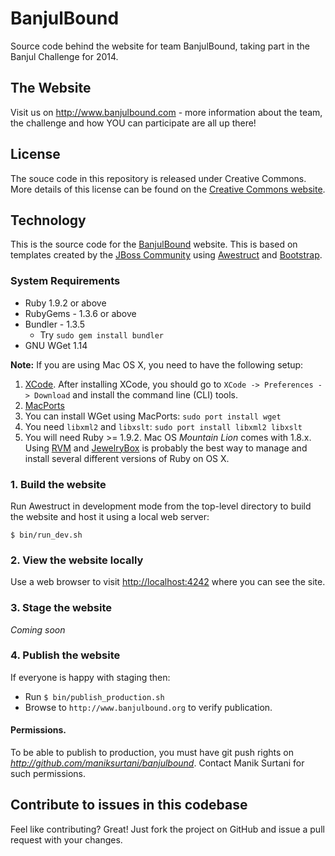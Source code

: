 # BanjulBound
Source code behind the website for team BanjulBound, taking part in the Banjul Challenge for 2014.

## The Website
Visit us on http://www.banjulbound.com  - more information about the team, the challenge and how YOU can participate are all up there!

## License
The souce code in this repository is released under Creative Commons.  More details of this license can be found on the
[Creative Commons website](http://creativecommons.org/licenses/by/3.0/).

## Technology
This is the source code for the [BanjulBound](http://www.banjulbound.org) website.  This is based on templates created by the [JBoss Community](http://jboss.org) using [Awestruct](http://awestruct.org) and [Bootstrap](http://twitter.github.com/bootstrap).

### System Requirements
* Ruby 1.9.2 or above
* RubyGems - 1.3.6 or above
* Bundler - 1.3.5
   * Try `sudo gem install bundler`
* GNU WGet 1.14

**Note:** If you are using Mac OS X, you need to have the following setup:
   1. [XCode](https://itunes.apple.com/us/app/xcode/id497799835?ls=1&mt=12). After installing XCode, you should go to `XCode -> Preferences -> Download` and install the command line (CLI) tools.
   1. [MacPorts](http://www.macports.org/)
   1. You can install WGet using MacPorts: `sudo port install wget`
   1. You need `libxml2` and `libxslt`: `sudo port install libxml2 libxslt`
   1. You will need Ruby >= 1.9.2.  Mac OS _Mountain Lion_ comes with 1.8.x.  Using [RVM](https://rvm.io/) and [JewelryBox](http://jewelrybox.unfiniti.com/) is probably the best way to manage and install several different versions of Ruby on OS X.

### 1. Build the website
Run Awestruct in development mode from the top-level directory to build the website and host it using a local web server:

`$ bin/run_dev.sh`

### 2. View the website locally
Use a web browser to visit [http://localhost:4242](http://localhost:4242) where you can see the site.

### 3. Stage the website
*Coming soon*

### 4. Publish the website
If everyone is happy with staging then:

* Run `$ bin/publish_production.sh`
* Browse to `http://www.banjulbound.org` to verify publication.

#### Permissions.
To be able to publish to production, you must have git push rights on *http://github.com/maniksurtani/banjulbound*.
Contact Manik Surtani for such permissions.

## Contribute to issues in this codebase
Feel like contributing?  Great!  Just fork the project on GitHub and issue a pull request with your changes.